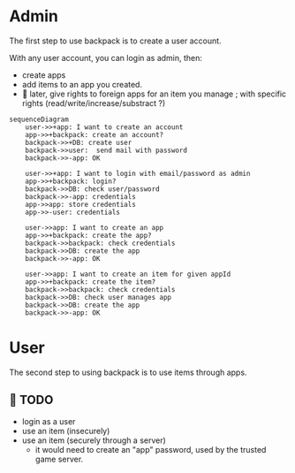 # Admin

The first step to use backpack is to create a user account.

With any user account, you can login as admin, then:
- create apps
- add items to an app you created.
- :construction: later, give rights to foreign apps for an item you manage ; with specific rights (read/write/increase/substract ?)

```mermaid
sequenceDiagram
    user->>+app: I want to create an account
    app->>+backpack: create an account?
    backpack->>+DB: create user
    backpack->>user:  send mail with password
    backpack->>-app: OK

    user->>+app: I want to login with email/password as admin
    app->>+backpack: login?
    backpack->>DB: check user/password
    backpack->>-app: credentials
    app->>app: store credentials
    app->>-user: credentials

    user->>app: I want to create an app
    app->>+backpack: create the app?
    backpack->>backpack: check credentials
    backpack->>DB: create the app
    backpack->>-app: OK

    user->>app: I want to create an item for given appId
    app->>+backpack: create the item?
    backpack->>backpack: check credentials
    backpack->>DB: check user manages app
    backpack->>DB: create the app
    backpack->>-app: OK
```

# User

The second step to using backpack is to use items through apps.

## :construction: TODO
- login as a user
- use an item (insecurely)
- use an item (securely through a server)
  - it would need to create an "app" password, used by the trusted game server.